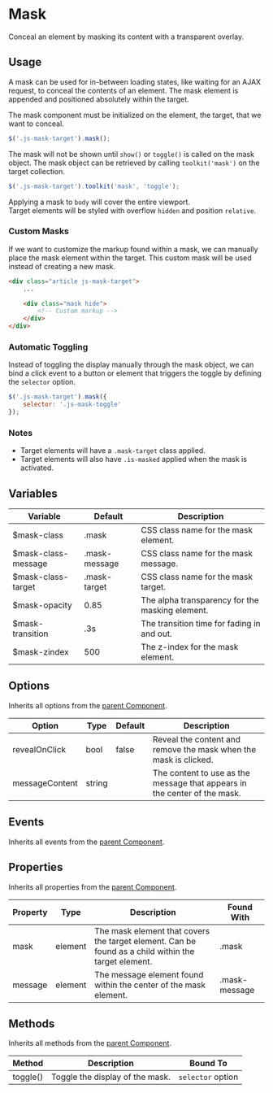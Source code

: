 # Mask #

Conceal an element by masking its content with a transparent overlay.

## Usage ##

A mask can be used for in-between loading states, like waiting for an AJAX request, to conceal the contents of an element.
The mask element is appended and positioned absolutely within the target.

The mask component must be initialized on the element, the target, that we want to conceal.

```javascript
$('.js-mask-target').mask();
```

The mask will not be shown until `show()` or `toggle()` is called on the mask object.
The mask object can be retrieved by calling `toolkit('mask')` on the target collection.

```javascript
$('.js-mask-target').toolkit('mask', 'toggle');
```

<div class="notice is-info">
    Applying a mask to <code>body</code> will cover the entire viewport.
</div>

<div class="notice is-warning">
    Target elements will be styled with overflow <code>hidden</code> and position <code>relative</code>.
</div>

### Custom Masks ###

If we want to customize the markup found within a mask, we can manually place the mask element within the target.
This custom mask will be used instead of creating a new mask.

```html
<div class="article js-mask-target">
    ...

    <div class="mask hide">
        <!-- Custom markup -->
    </div>
</div>
```

### Automatic Toggling ###

Instead of toggling the display manually through the mask object, we can bind a click event to a button or element
that triggers the toggle by defining the `selector` option.

```javascript
$('.js-mask-target').mask({
    selector: '.js-mask-toggle'
});
```

### Notes ###

* Target elements will have a `.mask-target` class applied.
* Target elements will also have `.is-masked` applied when the mask is activated.

## Variables ##

<table class="table is-striped data-table">
    <thead>
        <tr>
            <th>Variable</th>
            <th>Default</th>
            <th>Description</th>
        </tr>
    </thead>
    <tbody>
        <tr>
            <td>$mask-class</td>
            <td>.mask</td>
            <td>CSS class name for the mask element.</td>
        </tr>
        <tr>
            <td>$mask-class-message</td>
            <td>.mask-message</td>
            <td>CSS class name for the mask message.</td>
        </tr>
        <tr>
            <td>$mask-class-target</td>
            <td>.mask-target</td>
            <td>CSS class name for the mask target.</td>
        </tr>
        <tr>
            <td>$mask-opacity</td>
            <td>0.85</td>
            <td>The alpha transparency for the masking element.</td>
        </tr>
        <tr>
            <td>$mask-transition</td>
            <td>.3s</td>
            <td>The transition time for fading in and out.</td>
        </tr>
        <tr>
            <td>$mask-zindex</td>
            <td>500</td>
            <td>The z-index for the mask element.</td>
        </tr>
    </tbody>
</table>

## Options ##

Inherits all options from the [parent Component](component.md#options).

<table class="table is-striped data-table">
    <thead>
        <tr>
            <th>Option</th>
            <th>Type</th>
            <th>Default</th>
            <th>Description</th>
        </tr>
    </thead>
    <tbody>
        <tr>
            <td>revealOnClick</td>
            <td>bool</td>
            <td>false</td>
            <td>Reveal the content and remove the mask when the mask is clicked.</td>
        </tr>
        <tr>
            <td>messageContent</td>
            <td>string</td>
            <td></td>
            <td>The content to use as the message that appears in the center of the mask.</td>
        </tr>
    </tbody>
</table>

## Events ##

Inherits all events from the [parent Component](component.md#events).

## Properties ##

Inherits all properties from the [parent Component](component.md#properties).

<table class="table is-striped data-table">
    <thead>
        <tr>
            <th>Property</th>
            <th>Type</th>
            <th>Description</th>
            <th>Found With</th>
        </tr>
    </thead>
    <tbody>
        <tr>
            <td>mask</td>
            <td>element</td>
            <td>The mask element that covers the target element. Can be found as a child within the target element.</td>
            <td>.mask</td>
        </tr>
        <tr>
            <td>message</td>
            <td>element</td>
            <td>The message element found within the center of the mask element.</td>
            <td>.mask-message</td>
        </tr>
    </tbody>
</table>

## Methods ##

Inherits all methods from the [parent Component](component.md#methods).

<table class="table is-striped data-table">
    <thead>
        <tr>
            <th>Method</th>
            <th>Description</th>
            <th>Bound To</th>
        </tr>
    </thead>
    <tbody>
        <tr>
            <td>toggle()</td>
            <td>Toggle the display of the mask.</td>
            <td><code>selector</code> option</td>
        </tr>
    </tbody>
</table>
